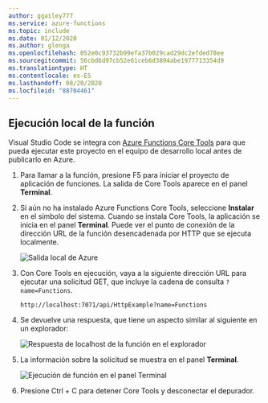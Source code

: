 ```yaml
---
author: ggailey777
ms.service: azure-functions
ms.topic: include
ms.date: 01/12/2020
ms.author: glenga
ms.openlocfilehash: 052e0c93732b99efa37b029cad29dc2efded78ee
ms.sourcegitcommit: 56cbd6d97cb52e61ceb6d3894abe1977713354d9
ms.translationtype: HT
ms.contentlocale: es-ES
ms.lasthandoff: 08/20/2020
ms.locfileid: "88704461"
---
```

## <a name="run-the-function-locally"></a>Ejecución local de la función

Visual Studio Code se integra con [Azure Functions Core Tools](../articles/azure-functions/functions-run-local.md) para que pueda ejecutar este proyecto en el equipo de desarrollo local antes de publicarlo en Azure.

1. Para llamar a la función, presione F5 para iniciar el proyecto de aplicación de funciones. La salida de Core Tools aparece en el panel **Terminal**.

1. Si aún no ha instalado Azure Functions Core Tools, seleccione **Instalar** en el símbolo del sistema. Cuando se instala Core Tools, la aplicación se inicia en el panel **Terminal**. Puede ver el punto de conexión de la dirección URL de la función desencadenada por HTTP que se ejecuta localmente. 

    ![Salida local de Azure](./media/functions-run-function-test-local-vs-code/functions-vscode-f5.png)

1. Con Core Tools en ejecución, vaya a la siguiente dirección URL para ejecutar una solicitud GET, que incluye la cadena de consulta `?name=Functions`.

    `http://localhost:7071/api/HttpExample?name=Functions`

1. Se devuelve una respuesta, que tiene un aspecto similar al siguiente en un explorador:

    ![Respuesta de localhost de la función en el explorador](./media/functions-run-function-test-local-vs-code/functions-test-local-browser.png)

1. La información sobre la solicitud se muestra en el panel **Terminal**.

    ![Ejecución de función en el panel Terminal](./media/functions-run-function-test-local-vs-code/function-execution-terminal.png)

1. Presione Ctrl + C para detener Core Tools y desconectar el depurador.
